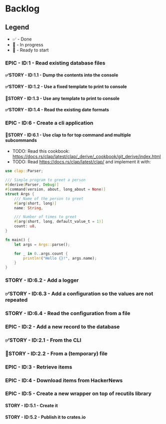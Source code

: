 # Backlog
## Legend
* ✅ - Done
* 🚧 - In progress
* 🚀 - Ready to start
### EPIC - ID:1 - Read existing database files
#### ✅STORY - ID:1.1 - Dump the contents into the console
#### ✅STORY - ID:1.2 - Use a fixed template to print to console
#### 🚀STORY - ID:1.3 - Use any template to print to console
#### ✅STORY - ID:1.4 - Read the existing date formats
### EPIC - ID:6 - Create a cli application
#### 🚧STORY - ID:6.1 - Use clap to for top command and multiple subcommands
* TODO: Read this cookbook: https://docs.rs/clap/latest/clap/_derive/_cookbook/git_derive/index.html
* TODO: Read https://docs.rs/clap/latest/clap/ and implement it with:
```rust
use clap::Parser;

/// Simple program to greet a person
#[derive(Parser, Debug)]
#[command(version, about, long_about = None)]
struct Args {
    /// Name of the person to greet
    #[arg(short, long)]
    name: String,

    /// Number of times to greet
    #[arg(short, long, default_value_t = 1)]
    count: u8,
}

fn main() {
    let args = Args::parse();

    for _ in 0..args.count {
        println!("Hello {}!", args.name);
    }
}
```
### STORY - ID:6.2 - Add a logger
### ✅STORY - ID:6.3 - Add a configuration so the values are not repeated
### STORY - ID:6.4 - Read the configuration from a file
### EPIC - ID:2 - Add a new record to the database
### ✅STORY - ID:2.1 - From the CLI
### 🚧STORY - ID:2.2 - From a (temporary) file
### EPIC - ID:3 - Retrieve items
### EPIC - ID:4 - Download items from HackerNews
### EPIC - ID:5 - Create a new wrapper on top of recutils library
#### STORY - ID:5.1 - Create it
#### STORY - ID:5.2 - Publish it to crates.io

